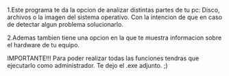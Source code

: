 1.Este programa te da la opcion de analizar distintas partes de tu pc:
Disco, archivos o la imagen del sistema operativo.
Con la intencion de que en caso de detectar algun problema solucionarlo.

2.Ademas tambien tiene una opcion en la que te muestra informacion sobre el hardware de tu
equipo.

IMPORTANTE!!!
Para poder realizar todas las funciones tendras que ejecutarlo como administrador.
Te dejo el .exe adjunto. ;)
